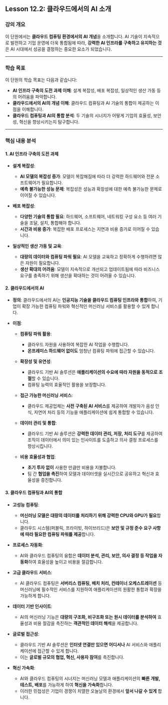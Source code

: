 ## **Lesson 12.2: 클라우드에서의 AI 소개**

### **강의 개요**

이 단원에서는 **클라우드 컴퓨팅 환경에서의 AI 개념**을 소개합니다. AI 기술이 지속적으로 발전하고 기업 운영에 더욱 통합됨에 따라, **강력한 AI 인프라를 구축하고 유지하는 것**은 AI 시대에서 성공을 결정하는 중요한 요소가 되었습니다.

---

### **학습 목표**

이 단원의 학습 목표는 다음과 같습니다:

- **AI 인프라 구축의 도전 과제 이해**: 설계 복잡성, 배포 복잡성, 일상적인 생산 가동 등의 어려움을 파악합니다.
- **클라우드에서의 AI의 개념 이해**: 클라우드 컴퓨팅과 AI 기술의 통합이 제공하는 이점을 이해합니다.
- **클라우드 컴퓨팅과 AI의 통합 분석**: 두 기술의 시너지가 어떻게 기업의 효율성, 보안성, 혁신을 향상시키는지 탐구합니다.

---

### **핵심 내용 분석**

#### **1. AI 인프라 구축의 도전 과제**

- **설계 복잡성**:

  - **AI 모델의 복잡성 증가**: 모델이 복잡해짐에 따라 더 강력한 하드웨어와 전문 소프트웨어가 필요합니다.
  - **예측 불가능한 성능 문제**: 복잡성은 성능과 확장성에 대한 예측 불가능한 문제로 이어질 수 있습니다.

- **배포 복잡성**:

  - **다양한 기술의 통합 필요**: 하드웨어, 소프트웨어, 네트워킹 구성 요소 등 여러 기술을 조달, 설치, 통합해야 합니다.
  - **시간과 비용 증가**: 복잡한 배포 프로세스는 지연과 비용 증가로 이어질 수 있습니다.

- **일상적인 생산 가동 및 교육**:

  - **대량의 데이터와 컴퓨팅 파워 필요**: AI 모델을 교육하고 정확하게 수행하려면 많은 자원이 필요합니다.
  - **생산 확대의 어려움**: 모델이 지속적으로 개선되고 업데이트됨에 따라 비즈니스 요구를 충족하기 위해 생산을 확대하는 것이 어려울 수 있습니다.

#### **2. 클라우드에서의 AI**

- **정의**: 클라우드에서의 AI는 **인공지능 기술을 클라우드 컴퓨팅 인프라와 통합**하여, 기업이 확장 가능한 컴퓨팅 파워와 혁신적인 머신러닝 서비스를 활용할 수 있게 합니다.

- **이점**:

  - **컴퓨팅 파워 활용**:

    - 클라우드 자원을 사용하여 복잡한 AI 작업을 수행합니다.
    - **온프레미스 하드웨어 없이도** 엄청난 컴퓨팅 파워에 접근할 수 있습니다.

  - **확장성 및 유연성**:

    - 클라우드 기반 AI 솔루션은 **애플리케이션의 수요에 따라 자원을 동적으로 조절**할 수 있습니다.
    - 컴퓨팅 능력의 효율적인 활용을 보장합니다.

  - **접근 가능한 머신러닝 서비스**:

    - 클라우드 제공업체는 **사전 구축된 AI 서비스**를 제공하여 개발자가 음성 인식, 자연어 처리 등의 기능을 애플리케이션에 쉽게 통합할 수 있습니다.

  - **데이터 관리 및 통합**:

    - 클라우드 기반 AI 솔루션은 **강력한 데이터 관리, 저장, 처리 도구**를 제공하여 조직이 데이터에서 의미 있는 인사이트를 도출하고 의사 결정 프로세스를 향상시킵니다.

  - **비용 효율성과 협업**:

    - **초기 투자 없이** 사용한 만큼만 비용을 지불합니다.
    - 팀 간 **협업을 촉진**하여 모델과 데이터셋을 실시간으로 공유하고 혁신과 효율성을 증진합니다.

#### **3. 클라우드 컴퓨팅과 AI의 통합**

- **고성능 컴퓨팅**:

  - **머신러닝 모델은 대량의 데이터를 처리하기 위해 강력한 CPU와 GPU가 필요**합니다.
  - 클라우드 시스템(퍼블릭, 프라이빗, 하이브리드)은 **보안 및 규정 준수 요구 사항에 따라 필요한 컴퓨팅 파워를 제공**합니다.

- **프로세스 자동화**:

  - AI와 클라우드 컴퓨팅의 융합은 **데이터 분석, 관리, 보안, 의사 결정 등 작업을 자동화**하여 효율성을 높이고 비용을 절감합니다.

- **고급 클라우드 서비스**:

  - AI 클라우드 컴퓨팅은 **서버리스 컴퓨팅, 배치 처리, 컨테이너 오케스트레이션** 등 머신러닝에 필수적인 서비스를 지원하여 애플리케이션의 원활한 통합과 확장을 가능하게 합니다.

- **데이터 기반 인사이트**:

  - AI의 머신러닝 기능은 **대량의 구조화, 비구조화 또는 원시 데이터를 분석하여** 효율성과 비용 절감을 촉진하는 **객관적인 데이터 해석**을 제공합니다.

- **글로벌 접근성**:

  - 클라우드 기반 AI 솔루션은 **인터넷 연결만 있으면 어디서나** AI 서비스와 애플리케이션에 접근할 수 있게 합니다.
  - 이는 **글로벌 규모의 협업, 혁신, 사용자 참여**를 촉진합니다.

- **혁신 가속화**:

  - AI와 클라우드 컴퓨팅의 시너지는 머신러닝 모델과 애플리케이션의 **빠른 개발, 테스트, 배포**를 가능하게 하여 **혁신을 가속화**합니다.
  - 이러한 민첩성은 기업이 경쟁이 치열한 오늘날의 환경에서 **앞서 나갈 수 있게** 합니다.